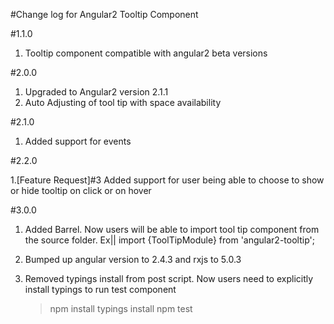 #Change log for Angular2 Tooltip Component

#1.1.0
 1. Tooltip component compatible with angular2 beta versions


#2.0.0

 1. Upgraded to Angular2 version 2.1.1
 2. Auto Adjusting of tool tip with space availability

#2.1.0

 1. Added support for events

#2.2.0

 1.[Feature Request]#3  Added support for user being able to choose to show or hide tooltip on click or on hover


#3.0.0

1. Added Barrel. Now users will be able to import tool tip component from the source folder.
    Ex|| import {ToolTipModule} from 'angular2-tooltip';

2. Bumped up angular version to 2.4.3 and rxjs to 5.0.3
3. Removed typings install from post script. Now users need to explicitly install typings to run test component
    > npm install 
    > typings install
    > npm test
        